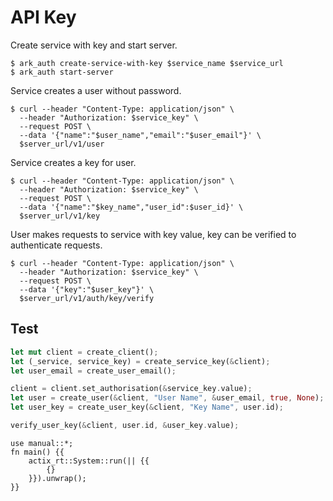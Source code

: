 # API Key

Create service with key and start server.

```shell
$ ark_auth create-service-with-key $service_name $service_url
$ ark_auth start-server
```

Service creates a user without password.

```shell
$ curl --header "Content-Type: application/json" \
  --header "Authorization: $service_key" \
  --request POST \
  --data '{"name":"$user_name","email":"$user_email"}' \
  $server_url/v1/user
```

Service creates a key for user.

```shell
$ curl --header "Content-Type: application/json" \
  --header "Authorization: $service_key" \
  --request POST \
  --data '{"name":"$key_name","user_id":$user_id}' \
  $server_url/v1/key
```

User makes requests to service with key value, key can be verified to authenticate requests.

```shell
$ curl --header "Content-Type: application/json" \
  --header "Authorization: $service_key" \
  --request POST \
  --data '{"key":"$user_key"}' \
  $server_url/v1/auth/key/verify
```

## Test

```rust
let mut client = create_client();
let (_service, service_key) = create_service_key(&client);
let user_email = create_user_email();

client = client.set_authorisation(&service_key.value);
let user = create_user(&client, "User Name", &user_email, true, None);
let user_key = create_user_key(&client, "Key Name", user.id);

verify_user_key(&client, user.id, &user_key.value);
```

```rust,skeptic-template
use manual::*;
fn main() {{
    actix_rt::System::run(|| {{
        {}
    }}).unwrap();
}}
```

